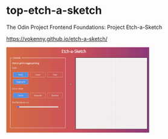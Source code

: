 # top-etch-a-sketch

The Odin Project Frontend Foundations: Project Etch-a-Sketch

https://vokenny.github.io/etch-a-sketch/

<img src="./etch-a-sketch-demo.gif" alt="etch a sketch demo" width="75%" height="auto">
